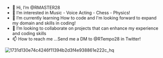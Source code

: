 - 👋 Hi, I’m @RMASTER28
- 👀 I’m interested in Music - Voice Acting - Chess - Physics!
- 🌱 I’m currently learning How to code and I'm looking forward to expand my domain and skills in coding!
- 💞️ I’m looking to collaborate on projects that can enhance my experience and coding skills
- 📫 How to reach me ...Send me a DM to @RTempo28 in Twitter!

<!---
RMASTER28/RMASTER28 is a ✨ special ✨ repository because its `README.md` (this file) appears on your GitHub profile.
You can click the Preview link to take a look at your changes.
--->
![1731d130e74c4246f11394b2d3f4e938861e222c_hq](https://user-images.githubusercontent.com/57344664/170811760-4e13f41c-5a7c-49b1-95f0-efeec0a224e0.gif)
